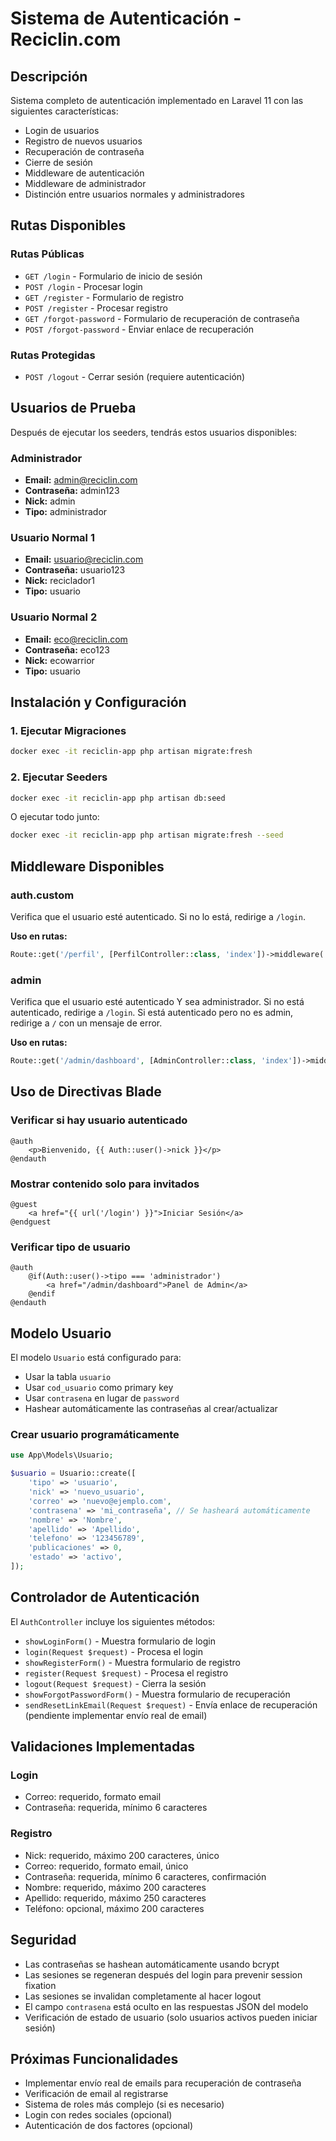 # Sistema de Autenticación - Reciclin.com

## Descripción
Sistema completo de autenticación implementado en Laravel 11 con las siguientes características:

- Login de usuarios
- Registro de nuevos usuarios
- Recuperación de contraseña
- Cierre de sesión
- Middleware de autenticación
- Middleware de administrador
- Distinción entre usuarios normales y administradores

## Rutas Disponibles

### Rutas Públicas
- `GET /login` - Formulario de inicio de sesión
- `POST /login` - Procesar login
- `GET /register` - Formulario de registro
- `POST /register` - Procesar registro
- `GET /forgot-password` - Formulario de recuperación de contraseña
- `POST /forgot-password` - Enviar enlace de recuperación

### Rutas Protegidas
- `POST /logout` - Cerrar sesión (requiere autenticación)

## Usuarios de Prueba

Después de ejecutar los seeders, tendrás estos usuarios disponibles:

### Administrador
- **Email:** admin@reciclin.com
- **Contraseña:** admin123
- **Nick:** admin
- **Tipo:** administrador

### Usuario Normal 1
- **Email:** usuario@reciclin.com
- **Contraseña:** usuario123
- **Nick:** reciclador1
- **Tipo:** usuario

### Usuario Normal 2
- **Email:** eco@reciclin.com
- **Contraseña:** eco123
- **Nick:** ecowarrior
- **Tipo:** usuario

## Instalación y Configuración

### 1. Ejecutar Migraciones
```bash
docker exec -it reciclin-app php artisan migrate:fresh
```

### 2. Ejecutar Seeders
```bash
docker exec -it reciclin-app php artisan db:seed
```

O ejecutar todo junto:
```bash
docker exec -it reciclin-app php artisan migrate:fresh --seed
```

## Middleware Disponibles

### auth.custom
Verifica que el usuario esté autenticado. Si no lo está, redirige a `/login`.

**Uso en rutas:**
```php
Route::get('/perfil', [PerfilController::class, 'index'])->middleware('auth.custom');
```

### admin
Verifica que el usuario esté autenticado Y sea administrador. Si no está autenticado, redirige a `/login`. Si está autenticado pero no es admin, redirige a `/` con un mensaje de error.

**Uso en rutas:**
```php
Route::get('/admin/dashboard', [AdminController::class, 'index'])->middleware('admin');
```

## Uso de Directivas Blade

### Verificar si hay usuario autenticado
```blade
@auth
    <p>Bienvenido, {{ Auth::user()->nick }}</p>
@endauth
```

### Mostrar contenido solo para invitados
```blade
@guest
    <a href="{{ url('/login') }}">Iniciar Sesión</a>
@endguest
```

### Verificar tipo de usuario
```blade
@auth
    @if(Auth::user()->tipo === 'administrador')
        <a href="/admin/dashboard">Panel de Admin</a>
    @endif
@endauth
```

## Modelo Usuario

El modelo `Usuario` está configurado para:
- Usar la tabla `usuario`
- Usar `cod_usuario` como primary key
- Usar `contrasena` en lugar de `password`
- Hashear automáticamente las contraseñas al crear/actualizar

### Crear usuario programáticamente
```php
use App\Models\Usuario;

$usuario = Usuario::create([
    'tipo' => 'usuario',
    'nick' => 'nuevo_usuario',
    'correo' => 'nuevo@ejemplo.com',
    'contrasena' => 'mi_contraseña', // Se hasheará automáticamente
    'nombre' => 'Nombre',
    'apellido' => 'Apellido',
    'telefono' => '123456789',
    'publicaciones' => 0,
    'estado' => 'activo',
]);
```

## Controlador de Autenticación

El `AuthController` incluye los siguientes métodos:

- `showLoginForm()` - Muestra formulario de login
- `login(Request $request)` - Procesa el login
- `showRegisterForm()` - Muestra formulario de registro
- `register(Request $request)` - Procesa el registro
- `logout(Request $request)` - Cierra la sesión
- `showForgotPasswordForm()` - Muestra formulario de recuperación
- `sendResetLinkEmail(Request $request)` - Envía enlace de recuperación (pendiente implementar envío real de email)

## Validaciones Implementadas

### Login
- Correo: requerido, formato email
- Contraseña: requerida, mínimo 6 caracteres

### Registro
- Nick: requerido, máximo 200 caracteres, único
- Correo: requerido, formato email, único
- Contraseña: requerida, mínimo 6 caracteres, confirmación
- Nombre: requerido, máximo 200 caracteres
- Apellido: requerido, máximo 250 caracteres
- Teléfono: opcional, máximo 200 caracteres

## Seguridad

- Las contraseñas se hashean automáticamente usando bcrypt
- Las sesiones se regeneran después del login para prevenir session fixation
- Las sesiones se invalidan completamente al hacer logout
- El campo `contrasena` está oculto en las respuestas JSON del modelo
- Verificación de estado de usuario (solo usuarios activos pueden iniciar sesión)

## Próximas Funcionalidades

- Implementar envío real de emails para recuperación de contraseña
- Verificación de email al registrarse
- Sistema de roles más complejo (si es necesario)
- Login con redes sociales (opcional)
- Autenticación de dos factores (opcional)
